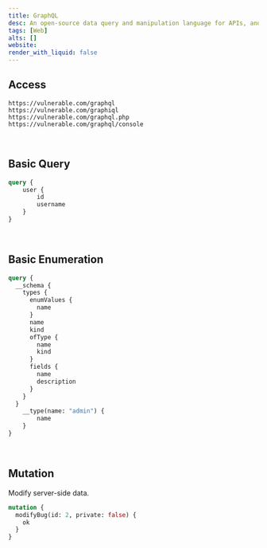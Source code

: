 ```yaml
---
title: GraphQL
desc: An open-source data query and manipulation language for APIs, and a runtime for fulfilling queries with existing data.
tags: [Web]
alts: []
website:
render_with_liquid: false
---
```


## Access

```
https://vulnerable.com/graphql
https://vulnerable.com/graphiql
https://vulnerable.com/graphql.php
https://vulnerable.com/graphql/console
```

<br />

## Basic Query

```graphql
query {
	user {
		id
		username
	}
}
```

<br />

## Basic Enumeration

```graphql
query {
  __schema {
    types {
      enumValues {
        name
      }
      name
      kind
      ofType {
        name
        kind
      }
      fields {
        name
        description
      }
    }
  }
	__type(name: "admin") {
		name
	}
}
```

<br />

## Mutation

Modify server-side data.

```graphql
mutation {
  modifyBug(id: 2, private: false) {
    ok
  }
}
```